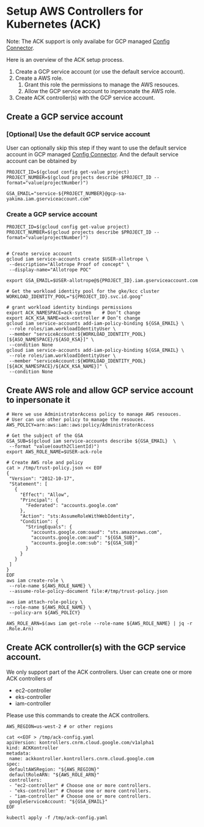 # Setup AWS Controllers for Kubernetes (ACK) 

Note: The ACK support is only availabe for GCP managed [Config Connector](https://cloud.google.com/config-connector/docs/overview).

Here is an overview of the ACK setup process. 

1. Create a GCP service account (or use the default service account).
1. Create a AWS role.
   1. Grant this role the permissions to manage the AWS resouces.
   1. Allow the GCP service account to inpersonate the AWS role.
1. Create ACK controller(s) with the GCP service account.

## Create a GCP service account

### [Optional] Use the default GCP service account
User can optionally skip this step if they want to use the default service account in GCP managed [Config Connector](https://cloud.google.com/config-connector/docs/overview). And the default service account can be obtained by 

```
PROJECT_ID=$(gcloud config get-value project)
PROJECT_NUMBER=$(gcloud projects describe $PROJECT_ID --format="value(projectNumber)")

GSA_EMAIL="service-${PROJECT_NUMBER}@gcp-sa-yakima.iam.gserviceaccount.com"
```

### Create a GCP service account

```
PROJECT_ID=$(gcloud config get-value project)
PROJECT_NUMBER=$(gcloud projects describe $PROJECT_ID --format="value(projectNumber)")


# Create service account
gcloud iam service-accounts create $USER-allotrope \
 --description="Allotrope Proof of concept" \
 --display-name="Allotrope POC"

export GSA_EMAIL=$USER-allotrope@${PROJECT_ID}.iam.gserviceaccount.com

# Get the workload identity pool for the gke/kcc cluster
WORKLOAD_IDENTITY_POOL="${PROJECT_ID}.svc.id.goog"

# grant workload identity bindings permissions
export ACK_NAMESPACE=ack-system    # Don’t change
export ACK_KSA_NAME=ack-controller # Don’t change
gcloud iam service-accounts add-iam-policy-binding ${GSA_EMAIL} \
 --role roles/iam.workloadIdentityUser \
 --member "serviceAccount:${WORKLOAD_IDENTITY_POOL}[${ASO_NAMESPACE}/${ASO_KSA}]" \
 --condition None
gcloud iam service-accounts add-iam-policy-binding ${GSA_EMAIL} \
 --role roles/iam.workloadIdentityUser \
 --member "serviceAccount:${WORKLOAD_IDENTITY_POOL}[${ACK_NAMESPACE}/${ACK_KSA_NAME}]" \
 --condition None
```

## Create AWS role and allow GCP service account to inpersonate it

```
# Here we use AdministratorAccess policy to manage AWS resouces.
# User can use other policy to manage the resouces.
AWS_POLICY=arn:aws:iam::aws:policy/AdministratorAccess 

# Get the subject of the GSA
GSA_SUB=$(gcloud iam service-accounts describe ${GSA_EMAIL}  \
 --format "value(oauth2ClientId)")
export AWS_ROLE_NAME=$USER-ack-role

# Create AWS role and policy
cat > /tmp/trust-policy.json << EOF
{
 "Version": "2012-10-17",
 "Statement": [
   {
     "Effect": "Allow",
     "Principal": {
       "Federated": "accounts.google.com"
     },
     "Action": "sts:AssumeRoleWithWebIdentity",
     "Condition": {
       "StringEquals": {
         "accounts.google.com:oaud": "sts.amazonaws.com",
         "accounts.google.com:aud": "${GSA_SUB}",
         "accounts.google.com:sub": "${GSA_SUB}"
       }
     }
   }
 ]
}
EOF
aws iam create-role \
 --role-name ${AWS_ROLE_NAME} \
 --assume-role-policy-document file:#/tmp/trust-policy.json

aws iam attach-role-policy \
 --role-name ${AWS_ROLE_NAME} \
 --policy-arn ${AWS_POLICY}

AWS_ROLE_ARN=$(aws iam get-role --role-name ${AWS_ROLE_NAME} | jq -r .Role.Arn)
```


## Create ACK controller(s) with the GCP service account.

We only support part of the ACK controllers. 
User can create one or more ACK controllers of
- ec2-controller
- eks-controller
- iam-controller

Please use this commands to create the ACK controllers.

```
AWS_REGION=us-west-2 # or other regions

cat <<EOF > /tmp/ack-config.yaml
apiVersion: kontrollers.cnrm.cloud.google.com/v1alpha1
kind: ACKKontroller
metadata:
 name: ackkontroller.kontrollers.cnrm.cloud.google.com
spec:
 defaultAWSRegion: "${AWS_REGION}"
 defaultRoleARN: "${AWS_ROLE_ARN}"
 controllers:
 - "ec2-controller" # Choose one or more controllers.
 - "eks-controller" # Choose one or more controllers.
 - "iam-controller" # Choose one or more controllers.
 googleServiceAccount: "${GSA_EMAIL}"
EOF

kubectl apply -f /tmp/ack-config.yaml
```